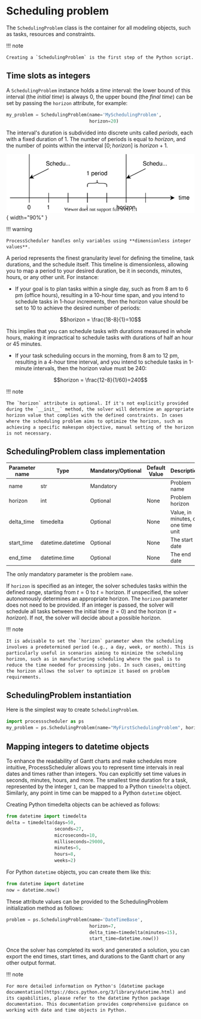 # Scheduling problem

The `SchedulingProblem` class is the container for all modeling objects, such as tasks, resources and constraints.

!!! note

    Creating a `SchedulingProblem` is the first step of the Python script. 

## Time slots as integers

A `SchedulingProblem` instance holds a *time* interval: the lower bound of this interval (the *initial time*) is always 0, the upper bound (the *final time*) can be set by passing the `horizon` attribute, for example:

``` py
my_problem = SchedulingProblem(name='MySchedulingProblem',
                               horizon=20)
```

The interval's duration is subdivided into discrete units called *periods*, each with a fixed duration of 1. The number of periods is equal to $horizon$, and the number of points within the interval $[0;horizon]$ is $horizon+1$.

![TimeLineHorizon](img/TimeLineHorizon.svg){ width="90%" }

!!! warning

    ProcessScheduler handles only variables using **dimensionless integer values**.

A period represents the finest granularity level for defining the timeline, task durations, and the schedule itself. This timeline is dimensionless, allowing you to map a period to your desired duration, be it in seconds, minutes, hours, or any other unit. For instance:

* If your goal is to plan tasks within a single day, such as from 8 am to 6 pm (office hours), resulting in a 10-hour time span, and you intend to schedule tasks in 1-hour increments, then the horizon value should be set to 10 to achieve the desired number of periods:

$$horizon = \frac{18-8}{1}=10$$

This implies that you can schedule tasks with durations measured in whole hours, making it impractical to schedule tasks with durations of half an hour or 45 minutes.

* If your task scheduling occurs in the morning, from 8 am to 12 pm, resulting in a 4-hour time interval, and you intend to schedule tasks in 1-minute intervals, then the horizon value must be 240:

$$horizon = \frac{12-8}{1/60}=240$$

!!! note

    The `horizon` attribute is optional. If it's not explicitly provided during the `__init__` method, the solver will determine an appropriate horizon value that complies with the defined constraints. In cases where the scheduling problem aims to optimize the horizon, such as achieving a specific makespan objective, manual setting of the horizon is not necessary.

## SchedulingProblem class implementation

| Parameter name | Type | Mandatory/Optional | Default Value |Description |
| -------------- | -----| -------------------| --------------|----------- |
| name           | str  | Mandatory          |               | Problem name |
| horizon        | int  | Optional           |     None      | Problem horizon |
| delta_time     | timedelta | Optional     | None | Value, in minutes, of one time unit |
| start_time     | datetime.datetime | Optional | None | The start date |
| end_time       | datetime.time | Optional | None | The end date |

The only mandatory parameter is the problem `name`.

If `horizon` is specified as an integer, the solver schedules tasks within the defined range, starting from $t=0$ to $t=\text{horizon}$. If unspecified, the solver autonomously determines an appropriate horizon.
The `horizon` parameter does not need to be provided. If an integer is passed, the solver will schedule all tasks between the initial time ($t=0$) and the horizon ($t=horizon$). If not, the solver will decide about a possible horizon.

!!! note

    It is advisable to set the `horizon` parameter when the scheduling involves a predetermined period (e.g., a day, week, or month). This is particularly useful in scenarios aiming to minimize the scheduling horizon, such as in manufacturing scheduling where the goal is to reduce the time needed for processing jobs. In such cases, omitting the horizon allows the solver to optimize it based on problem requirements.

## SchedulingProblem instantiation

Here is the simplest way to create `SchedulingProblem`.

``` py
import processscheduler as ps
my_problem = ps.SchedulingProblem(name="MyFirstSchedulingProblem", horizon=100)
```

## Mapping integers to datetime objects

To enhance the readability of Gantt charts and make schedules more intuitive, ProcessScheduler allows you to represent time intervals in real dates and times rather than integers. You can explicitly set time values in seconds, minutes, hours, and more. The smallest time duration for a task, represented by the integer `1`, can be mapped to a Python `timedelta` object. Similarly, any point in time can be mapped to a Python `datetime` object.

Creating Python timedelta objects can be achieved as follows:

``` py
from datetime import timedelta
delta = timedelta(days=50,
                  seconds=27,
                  microseconds=10,
                  milliseconds=29000,
                  minutes=5,
                  hours=8,
                  weeks=2)
```

For Python `datetime` objects, you can create them like this:

``` py
from datetime import datetime
now = datetime.now()
```

These attribute values can be provided to the SchedulingProblem initialization method as follows:

``` py
problem = ps.SchedulingProblem(name='DateTimeBase',
                               horizon=7,
                               delta_time=timedelta(minutes=15),
                               start_time=datetime.now())
```

Once the solver has completed its work and generated a solution, you can export the end times, start times, and durations to the Gantt chart or any other output format.

!!! note

    For more detailed information on Python's [datetime package documentation](https://docs.python.org/3/library/datetime.html) and its capabilities, please refer to the datetime Python package documentation. This documentation provides comprehensive guidance on working with date and time objects in Python.
